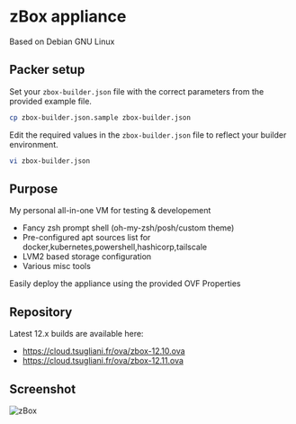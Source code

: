 # zBox appliance

Based on Debian GNU Linux


## Packer setup

Set your `zbox-builder.json` file with the correct parameters from the provided example file.

```bash
cp zbox-builder.json.sample zbox-builder.json
```

Edit the required values in the `zbox-builder.json` file to reflect your builder environment.

```bash
vi zbox-builder.json
```


## Purpose

My personal all-in-one VM for testing & developement

- Fancy zsh prompt shell (oh-my-zsh/posh/custom theme)
- Pre-configured apt sources list for docker,kubernetes,powershell,hashicorp,tailscale
- LVM2 based storage configuration
- Various misc tools

Easily deploy the appliance using the provided OVF Properties

## Repository

Latest 12.x builds are available here:

- https://cloud.tsugliani.fr/ova/zbox-12.10.ova
- https://cloud.tsugliani.fr/ova/zbox-12.11.ova


## Screenshot

![zBox](https://cloud.tsugliani.fr/zbox-defaults.png)
